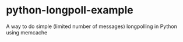python-longpoll-example
=======================

A way to do simple (limited number of messages) longpolling in Python using memcache